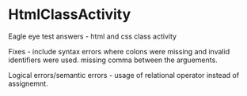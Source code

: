 # HtmlClassActivity
Eagle eye test answers - html and css class activity

Fixes - include syntax errors where colons were missing and invalid identifiers were used.
missing comma between the arguements. 

Logical errors/semantic errors - usage of relational operator instead of assignemnt. 
